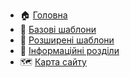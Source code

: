 - 🏠 [Головна](index.md)
- 📂 [Базові шаблони](01-bazovi-shablony/)
- 📂 [Розширені шаблони](02-rozshyreni-shablony/)
- 📘 [Інформаційні розділи](sections/)
- 🗺️ [Карта сайту](sitemap.md)
